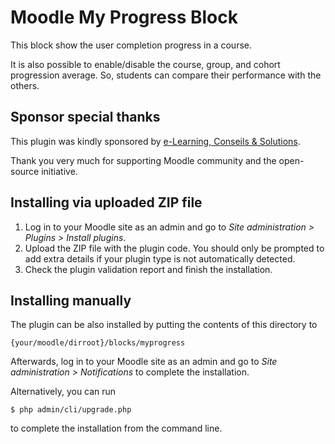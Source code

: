 # Moodle My Progress Block #

This block show the user completion progress in a course.

It is also possible to enable/disable the course, group, and cohort progression average. So, students can compare their performance with the others.

## Sponsor special thanks

This plugin was kindly sponsored by [e-Learning, Conseils & Solutions](http://www.luiggisansonetti.fr/conseils).

Thank you very much for supporting Moodle community and the open-source initiative.

## Installing via uploaded ZIP file ##

1. Log in to your Moodle site as an admin and go to _Site administration >
   Plugins > Install plugins_.
2. Upload the ZIP file with the plugin code. You should only be prompted to add
   extra details if your plugin type is not automatically detected.
3. Check the plugin validation report and finish the installation.

## Installing manually ##

The plugin can be also installed by putting the contents of this directory to

    {your/moodle/dirroot}/blocks/myprogress

Afterwards, log in to your Moodle site as an admin and go to _Site administration >
Notifications_ to complete the installation.

Alternatively, you can run

    $ php admin/cli/upgrade.php

to complete the installation from the command line.
